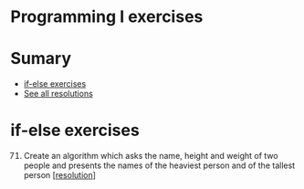 # Programming I exercises

# Sumary

* [if-else exercises](#)
* [See all resolutions](https://github.com/gabrielfelipeassuncaodesouza/Computer-Science-Unifap/tree/main/SemI/ProgrammingI/exercises/SOLUTIONS.md)

# if-else exercises

71. Create an algorithm which asks the name, height and weight of two people and presents the names of the heaviest person and of the tallest person [[resolution](#)]
